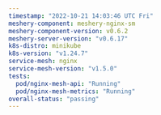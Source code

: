 ```yaml
---
timestamp: "2022-10-21 14:03:46 UTC Fri"
meshery-component: meshery-nginx-sm
meshery-component-version: v0.6.2
meshery-server-version: "v0.6.17"
k8s-distro: minikube
k8s-version: "v1.24.7"
service-mesh: nginx
service-mesh-version: "v1.5.0"
tests:
  pod/nginx-mesh-api: "Running"
  pod/nginx-mesh-metrics: "Running"
overall-status: "passing"
---
```

